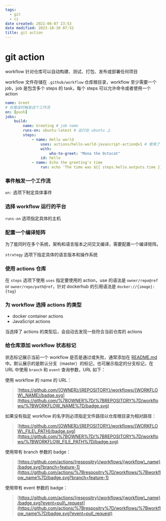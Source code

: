 ```yaml
---
tags:
  - git
  - ci
date created: 2021-06-07 23:53
date modified: 2023-10-10 07:52
title: git action
---
```


# git action

workflow 针对仓库可以自动构建、测试、打包、发布或部署任何项目

workflow 文件存储在 `.github/workflow` 仓库根目录，workflow 至少需要一个 job，job 是包含多个 steps 的 task，每个 steps 可以允许命令或者使用一个 action

```yaml
name: Greet
# 在推送时触发这个工作流
on: [push] 
jobs:
	build:
		name: Greeting # job name
		runs-on: ubuntu-latest # 运行在 ubuntu 上
		steps:
			- name: Hello world
				uses: actions/hello-world-javascript-action@v1 # 使用了 GitHub action 仓库的action
				with:
					who-to-greet: "Mona the Octocat"
				id: hello
			- name: Echo the greeting's time
				run: echo 'The time was ${{ steps.hello.outputs.time }}.'
```

### **事件触发一个工作流**

`on:` 选项下制定具体事件

### **选择 workflow 运行的平台**

`runs-on` 选项指定具体的主机

### **配置一个编译矩阵**

为了能同时在多个系统，架构和语言版本之间交叉编译，需要配置一个编译矩阵。

`strategy` 选项下指定具体的语言版本和操作系统

### **使用 actions 仓库**

在 `steps` 选项下使用 `uses` 指定要使用的 action，use 的语法是 `owner/repo@ref` or `owner/repo/path@ref`，针对 dockerhub 的引用语法是 `docker://{image}:{tag}`

### **为 workflow 选择 actions 的类型**

- docker container actions
- JavaScript actions

当选择了 actions 的类型后，会自动去发现一些符合当前仓库的 actions

### **给仓库添加 workflow 状态标记**

状态标记展示当前一个 workflow 是否是通过或失败，通常添加在 [README.md](http://README.md) 中。默认展示的是默认分支（master）的标记，也可展示指定的分支标记，在 URL 中使用 `branch` 和 `event` 查询参数，URL 如下：

使用 workflow 的 name 的 URL：

> [https://github.com/{OWNER}/{REPOSITORY}/workflows/{WORKFLOW\_NAME}/badge.svg](https://github.com/%7BOWNER%7D/%7BREPOSITORY%7D/workflows/%7BWORKFLOW_NAME%7D/badge.svg)

如果没有指定 workflow 的名字则必须指定文件路径以仓库根目录为相对路径：

>[https://github.com/{OWNER}/{REPOSITORY}/workflows/{WORKFLOW\_FILE\_PATH}/badge.svg](https://github.com/%7BOWNER%7D/%7BREPOSITORY%7D/workflows/%7BWORKFLOW_FILE_PATH%7D/badge.svg)

使用带有 branch 参数的 badge：

> [https://github.com/actions/{respositry}/workflows/{workflow\_name}/badge.svg?branch=feature-1](https://github.com/actions/%7Brespositry%7D/workflows/%7Bworkflow_name%7D/badge.svg?branch=feature-1)

使用带有 event 参数的 badge：

> [https://github.com/actions/{respositry}/workflows/{workflow\_name}/badge.svg?event=pull\_request](https://github.com/actions/%7Brespositry%7D/workflows/%7Bworkflow_name%7D/badge.svg?event=pull_request)